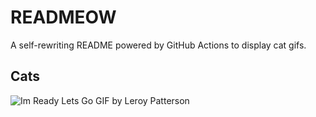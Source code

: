 # READMEOW

A self-rewriting README powered by GitHub Actions to display cat gifs.

## Cats

![Im Ready Lets Go GIF by Leroy Patterson](https://media3.giphy.com/media/CjmvTCZf2U3p09Cn0h/200.gif?cid=9acd02dasxxijaw8gt9q79xthcqs58xijkjodxlhmbegt2s1&ep=v1_gifs_search&rid=200.gif&ct=g)

